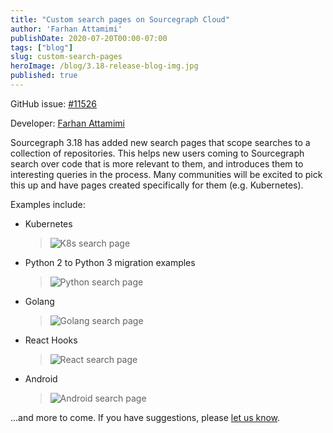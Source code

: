 ```yaml
---
title: "Custom search pages on Sourcegraph Cloud"
author: 'Farhan Attamimi'
publishDate: 2020-07-20T00:00-07:00
tags: ["blog"]
slug: custom-search-pages
heroImage: /blog/3.18-release-blog-img.jpg
published: true
---
```


GitHub issue: [#11526](https://github.com/sourcegraph/sourcegraph/issues/11526)

Developer: [Farhan Attamimi](https://github.com/attfarhan)

Sourcegraph 3.18 has added new search pages that scope searches to a collection of repositories. This helps new users coming to Sourcegraph search over
code that is more relevant to them, and introduces them to interesting queries in the process. Many communities will be excited to pick this up and
have pages created specifically for them (e.g. Kubernetes).

Examples include:

- Kubernetes

  > ![K8s search page](https://sourcegraphstatic.com/blog/3.18/k8s-search-page.png "K8s search page")

- Python 2 to Python 3 migration examples

  > ![Python search page](https://sourcegraphstatic.com/blog/3.18/resize-python-search-page.png "Python search page")

- Golang

  > ![Golang search page](https://sourcegraphstatic.com/blog/3.18/golang-search-page.png "Golang search page")

- React Hooks

  > ![React search page](https://sourcegraphstatic.com/blog/3.18/react-search-page.png "React search page")

- Android

  > ![Android search page](https://sourcegraphstatic.com/blog/3.18/resize-android-search-page.png "Android search page")

...and more to come. If you have suggestions, please [let us know](https://github.com/sourcegraph/sourcegraph/issues/new/choose).
